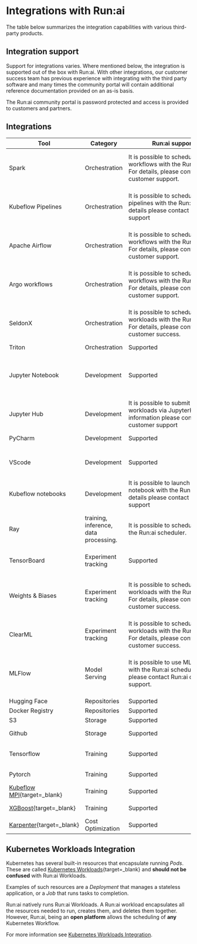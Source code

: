 
# Integrations with Run:ai

The table below summarizes the integration capabilities with various third-party products. 

## Integration support

Support for integrations varies. Where mentioned below, the integration is supported out of the box with Run:ai. With other integrations,  our customer success team has previous experience with integrating with the third party software and many times the community portal will contain additional reference documentation provided on an as-is basis.

The Run:ai community portal is password protected and access is provided to customers and partners.

## Integrations

| Tool               | Category                              | Run:ai support details            | Additional Information|
| ------------------ | ------------------------------------- | --------------------------------------------------------------------------------------------------------------------------------------------------------- | -------------------------------------------------------------------------------------------------------------------------------------------------------------------------------------------------------------------------------- |
| Spark              | Orchestration                     |  <div style="width: 300px;"> It is possible to schedule Spark workflows with the Run:ai scheduler. For details, please contact Run:ai customer support. </div>| Run:ai customer success community portal: [https://runai.my.site.com/community/s/article/How-to-Run-Spark-jobs-with-Run-AI](https://runai.my.site.com/community/s/article/How-to-Run-Spark-jobs-with-Run-AI){target=_blank}    |
| Kubeflow Pipelines | Orchestration                     | It is possible to schedule kubeflow pipelines with the Run:ai scheduler. For details please contact Run:ai customer support| Run:ai customer success community portal<br>[https://runai.my.site.com/community/s/article/How-to-integrate-Run-ai-with-Kubeflow](https://runai.my.site.com/community/s/article/How-to-integrate-Run-ai-with-Kubeflow){target=_blank}           |
| Apache Airflow     | Orchestration                     | It is possible to schedule Airflow workflows with the Run:ai scheduler. For details, please contact Run:ai customer support.                              | Run:ai customer success community portal: [https://runai.my.site.com/community/s/article/How-to-integrate-Run-ai-with-Apache-Airflow](https://runai.my.site.com/community/s/article/How-to-integrate-Run-ai-with-Apache-Airflow){target=_blank} |
| Argo workflows     | Orchestration                     | It is possible to schedule Argo workflows with the Run:ai scheduler. For details, please contact Run:ai customer support.  | Run:ai customer success community portal [https://runai.my.site.com/community/s/article/How-to-integrate-Run-ai-with-Argo-Workflows](https://runai.my.site.com/community/s/article/How-to-integrate-Run-ai-with-Argo-Workflows){target=_blank}  |
| SeldonX            | Orchestration                     | It is possible to schedule Seldon Core workloads with the Run:ai scheduler. For details, please contact Run:ai customer success.                          | Run:ai customer success community portal: [https://runai.my.site.com/community/s/article/How-to-integrate-Run-ai-with-Seldon-Core](https://runai.my.site.com/community/s/article/How-to-integrate-Run-ai-with-Apache-Airflow){target=_blank}    |
| Triton             | Orchestration                     | Supported       | Usage via docker base image. Quickstart inference [example](../../Researcher/Walkthroughs/quickstart-inference.md)  |
| Jupyter Notebook   | Development                           | Supported         | Run:ai provides integrated support with Jupyter Notebooks. Quickstart example: [https://docs.run.ai/latest/Researcher/Walkthroughs/quickstart-jupyter/](https://docs.run.ai/latest/Researcher/Walkthroughs/quickstart-jupyter/)  |
| Jupyter Hub        | Development                           | It is possible to submit Run:ai workloads via JupyterHub. For more information please contact Run:ai customer support      |                 |
| PyCharm            | Development                           | Supported         | Containers created by Run:ai can be accessed via PyCharm. PyCharm [example](../../Researcher/tools/dev-pycharm.md)   |
| VScode             | Development                           | Supported |  - Containers created by Run:ai can be accessed via Visual Studio Code. [example](../../Researcher/tools/dev-vscode.md) <br>- You can automatically launch Visual Studio code web from the Run:ai console. [example](../../Researcher/Walkthroughs/quickstart-vscode.md). |
| Kubeflow notebooks | Development                           | It is possible to launch a kubeflow notebook with the Run:ai scheduler. For details please contact Run:ai customer support | Run:ai customer success community portal:[https://runai.my.site.com/community/s/article/How-to-integrate-Run-ai-with-Kubeflow<br>](https://runai.my.site.com/community/s/article/How-to-integrate-Run-ai-with-Kubeflow){target=_blank}           |
| Ray                | training, inference, data processing. | It is possible to schedule Ray jobs with the Run:ai scheduler.   | Run:ai customer success community portal [https://runai.my.site.com/community/s/article/How-to-Integrate-Run-ai-with-Ray](https://runai.my.site.com/community/s/article/How-to-Integrate-Run-ai-with-Ray){target=_blank}   |
| TensorBoard        | Experiment tracking                   | Supported | Run:ai comes with a preset Tensorboard [Environment](../workloads/assets/environments.md) asset. TensorBoard [example](../../Researcher/tools/dev-tensorboard.md). <br> Additional [sample](https://github.com/run-ai/use-cases/tree/master/runai_tensorboard_demo_with_resnet){target=_blank} |
| Weights & Biases   | Experiment tracking                   | It is possible to schedule W&B workloads with the Run:ai scheduler. For details, please contact Run:ai customer success.   | Run:ai Customer success community portal: [https://runai.my.site.com/community/s/article/How-to-integrate-with-Weights-and-Biases](https://runai.my.site.com/community/s/article/How-to-integrate-with-Weights-and-Biases){target=_blank} <br> Additional samples [here](https://github.com/run-ai/use-cases/tree/master/runai_wandb){target=_blank}       |
| ClearML            | Experiment tracking                   | It is possible to schedule ClearML workloads with the Run:ai scheduler. For details, please contact Run:ai customer success.                              | [https://runai.my.site.com/community/s/article/How-to-integrate-Run-ai-with-ClearML](https://runai.my.site.com/community/s/article/How-to-integrate-Run-ai-with-ClearML){target=_blank}                          |
| MLFlow             | Model Serving                         | It is possible to use ML Flow together with the Run:ai scheduler. For details, please contact Run:ai customer support.     | Run:ai customer success community portal: [https://runai.my.site.com/community/s/article/How-to-integrate-Run-ai-with-MLflow](https://runai.my.site.com/community/s/article/How-to-integrate-Run-ai-with-MLflow){target=_blank} <br> Additional MLFlow [sample](https://github.com/run-ai/use-cases/tree/master/runai_mlflow_demo){target=_blank}              |
| Hugging Face       | Repositories                          | Supported | Run:ai provides an out of the box integration with Hugging Face  |   
| Docker Registry    | Repositories                          | Supported |  Run:ai allows using a docker registry as a [Credentials](../workloads/assets/credentials.md) asset.   |
| S3                 | Storage| Supported | Run:ai communicates with S3 by defining a [data source](../workloads/assets/datasources.md) asset.   |
| Github             | Storage| Supported | Run:ai communicates with GitHub by defining it as a [data source](../workloads/assets/datasources.md)  asset                        |
| Tensorflow         | Training                              | Supported | Run:ai provides out of the box support for submitting TensorFlow workloads [via API](../../Researcher/cli-reference/new-cli/runai_tensorflow.md) or by submitting workloads [via user interface](../../Researcher/workloads/trainings.md).   |
| Pytorch            | Training                              | Supported | Run:ai provides out of the box support for submitting PyTorch workloads [via API](../../Researcher/cli-reference/new-cli/runai_pytorch.md) or by submitting workloads [via user interface](../../Researcher/workloads/trainings.md).   |
| [Kubeflow MPI](https://www.kubeflow.org/docs/components/training/user-guides/mpi/){target=_blank}       | Training  |  Supported |Run:ai provides out of the box support for submitting MPI workloads [via API](../../Researcher/cli-reference/new-cli/runai_mpi.md) or by submitting workloads [via user interface](../../Researcher/workloads/trainings.md)    |
| [XGBoost](https://xgboost.readthedocs.io/en/stable/){target=_blank}            | Training                              | Supported | Run:ai provides out of the box support for submitting XGBoost workloads [via API](../../Researcher/cli-reference/new-cli/runai_xgboost.md) or by submitting workloads [via user interface](../../Researcher/workloads/trainings.md)    |
| [Karpenter](https://karpenter.sh){target=_blank} | Cost Optimization | Supported | Run:ai provides out of the box support for Karpenter to save cloud costs. Integration notes with Karpenter can be found [here](karpenter.md) | 

## Kubernetes Workloads Integration

Kubernetes has several built-in resources that encapsulate running *Pods*. These are called [Kubernetes Workloads](https://kubernetes.io/docs/concepts/workloads/){target=_blank} and **should not be confused** with Run:ai Workloads.

Examples of such resources are a *Deployment* that manages a stateless application, or a *Job* that runs tasks to completion.

Run:ai natively runs Run:ai Workloads. A Run:ai workload encapsulates all the resources needed to run, creates them, and deletes them together. However, Run:ai, being an **open platform** allows the scheduling of **any** Kubernetes Workflow.

For more information see [Kubernetes Workloads Integration](../../developer/cluster-api/other-resources.md).


